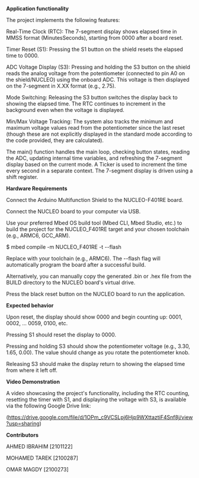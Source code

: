 **Application functionality**

The project implements the following features:

Real-Time Clock (RTC): The 7-segment display shows elapsed time in MMSS format (MinutesSeconds), starting from 0000 after a board reset.

Timer Reset (S1): Pressing the S1 button on the shield resets the elapsed time to 0000.

ADC Voltage Display (S3): Pressing and holding the S3 button on the shield reads the analog voltage from the potentiometer (connected to pin A0 on the shield/NUCLEO) using the onboard ADC. This voltage is then displayed on the 7-segment in X.XX format (e.g., 2.75).

Mode Switching: Releasing the S3 button switches the display back to showing the elapsed time. The RTC continues to increment in the background even when the voltage is displayed.

Min/Max Voltage Tracking: The system also tracks the minimum and maximum voltage values read from the potentiometer since the last reset (though these are not explicitly displayed in the standard mode according to the code provided, they are calculated).

The main() function handles the main loop, checking button states, reading the ADC, updating internal time variables, and refreshing the 7-segment display based on the current mode. A Ticker is used to increment the time every second in a separate context. The 7-segment display is driven using a shift register.

**Hardware Requirements**

Connect the Arduino Multifunction Shield to the NUCLEO-F401RE board.

Connect the NUCLEO board to your computer via USB.

Use your preferred Mbed OS build tool (Mbed CLI, Mbed Studio, etc.) to build the project for the NUCLEO_F401RE target and your chosen toolchain (e.g., ARMC6, GCC_ARM).

$ mbed compile -m NUCLEO_F401RE -t <TOOLCHAIN> --flash

Replace <TOOLCHAIN> with your toolchain (e.g., ARMC6). The --flash flag will automatically program the board after a successful build.

Alternatively, you can manually copy the generated .bin or .hex file from the BUILD directory to the NUCLEO board's virtual drive.

Press the black reset button on the NUCLEO board to run the application.

**Expected behavior**

Upon reset, the display should show 0000 and begin counting up: 0001, 0002, ... 0059, 0100, etc.

Pressing S1 should reset the display to 0000.

Pressing and holding S3 should show the potentiometer voltage (e.g., 3.30, 1.65, 0.00). The value should change as you rotate the potentiometer knob.

Releasing S3 should make the display return to showing the elapsed time from where it left off.

**Video Demonstration**

A video showcasing the project's functionality, including the RTC counting, resetting the timer with S1, and displaying the voltage with S3, is available via the following Google Drive link:

(https://drive.google.com/file/d/1OPm_c9VCSLpj6Hjp9WXttaztiF4Snf8j/view?usp=sharing)

**Contributors**

AHMED IBRAHIM [2101122]

MOHAMED TAREK [2100287]

OMAR MAGDY [2100273]
